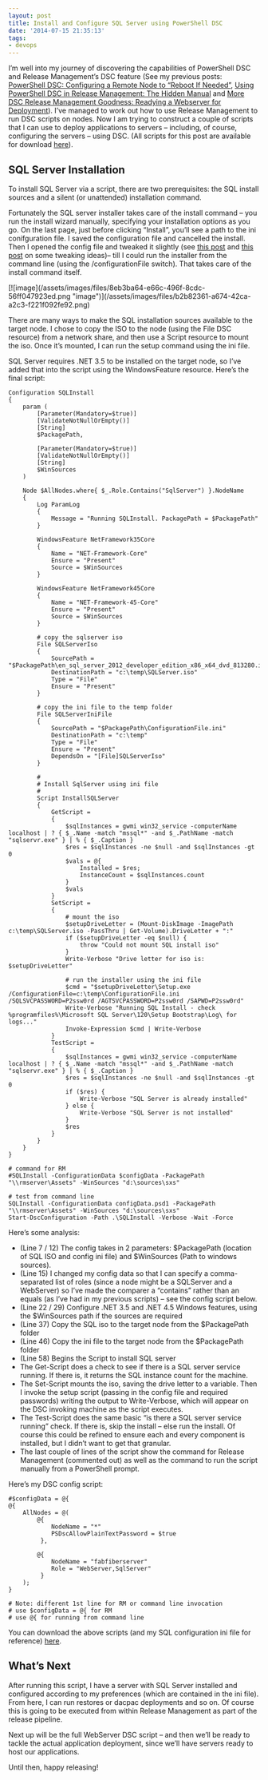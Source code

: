 ```yaml
---
layout: post
title: Install and Configure SQL Server using PowerShell DSC
date: '2014-07-15 21:35:13'
tags:
- devops
---
```


I’m well into my journey of discovering the capabilities of PowerShell DSC and Release Management’s DSC feature (See my previous posts: [PowerShell DSC: Configuring a Remote Node to “Reboot If Needed”](/powershell-dsc-remotely-configuring-a-node-to-rebootnodeifneeded), [Using PowerShell DSC in Release Management: The Hidden Manual](/using-powershell-dsc-in-release-management-the-hidden-manual) and [More DSC Release Management Goodness: Readying a Webserver for Deployment](/more-dsc-release-management-goodness-readying-a-webserver-for-deployment)). I’ve managed to work out how to use Release Management to run DSC scripts on nodes. Now I am trying to construct a couple of scripts that I can use to deploy applications to servers – including, of course, configuring the servers – using DSC. (All scripts for this post are available for download [here](http://1drv.ms/1n6C0J9)).

## SQL Server Installation

To install SQL Server via a script, there are two prerequisites: the SQL install sources and a silent (or unattended) installation command.

Fortunately the SQL server installer takes care of the install command – you run the install wizard manually, specifying your installation options as you go. On the last page, just before clicking “Install”, you’ll see a path to the ini conifguration file. I saved the configuration file and cancelled the install. Then I opened the config file and tweaked it slightly (see [this post](http://msdn.microsoft.com/en-us/library/dd239405.aspx) and [this post](http://www.mssqltips.com/sqlservertip/2511/standardize-sql-server-installations-with-configuration-files/) on some tweaking ideas)– till I could run the installer from the command line (using the /configurationFile switch). That takes care of the install command itself.

<!--kg-card-begin: html-->[![image](/assets/images/files/8eb3ba64-e66c-496f-8cdc-56ff047923ed.png "image")](/assets/images/files/b2b82361-a674-42ca-a2c3-f221f092fe92.png)<!--kg-card-end: html-->

There are many ways to make the SQL installation sources available to the target node. I chose to copy the ISO to the node (using the File DSC resource) from a network share, and then use a Script resource to mount the iso. Once it’s mounted, I can run the setup command using the ini file.

SQL Server requires .NET 3.5 to be installed on the target node, so I’ve added that into the script using the WindowsFeature resource. Here’s the final script:

    Configuration SQLInstall
    {
        param (
            [Parameter(Mandatory=$true)]
            [ValidateNotNullOrEmpty()]
            [String]
            $PackagePath,
    
            [Parameter(Mandatory=$true)]
            [ValidateNotNullOrEmpty()]
            [String]
            $WinSources
        )
    
        Node $AllNodes.where{ $_.Role.Contains("SqlServer") }.NodeName
        {
            Log ParamLog
            {
                Message = "Running SQLInstall. PackagePath = $PackagePath"
            }
    
            WindowsFeature NetFramework35Core
            {
                Name = "NET-Framework-Core"
                Ensure = "Present"
                Source = $WinSources
            }
    
            WindowsFeature NetFramework45Core
            {
                Name = "NET-Framework-45-Core"
                Ensure = "Present"
                Source = $WinSources
            }
    
            # copy the sqlserver iso
            File SQLServerIso
            {
                SourcePath = "$PackagePath\en_sql_server_2012_developer_edition_x86_x64_dvd_813280.iso"
                DestinationPath = "c:\temp\SQLServer.iso"
                Type = "File"
                Ensure = "Present"
            }
    
            # copy the ini file to the temp folder
            File SQLServerIniFile
            {
                SourcePath = "$PackagePath\ConfigurationFile.ini"
                DestinationPath = "c:\temp"
                Type = "File"
                Ensure = "Present"
                DependsOn = "[File]SQLServerIso"
            }
    
            #
            # Install SqlServer using ini file
            #
            Script InstallSQLServer
            {
                GetScript = 
                {
                    $sqlInstances = gwmi win32_service -computerName localhost | ? { $_.Name -match "mssql*" -and $_.PathName -match "sqlservr.exe" } | % { $_.Caption }
                    $res = $sqlInstances -ne $null -and $sqlInstances -gt 0
                    $vals = @{ 
                        Installed = $res; 
                        InstanceCount = $sqlInstances.count 
                    }
                    $vals
                }
                SetScript = 
                {
                    # mount the iso
                    $setupDriveLetter = (Mount-DiskImage -ImagePath c:\temp\SQLServer.iso -PassThru | Get-Volume).DriveLetter + ":"
                    if ($setupDriveLetter -eq $null) {
                        throw "Could not mount SQL install iso"
                    }
                    Write-Verbose "Drive letter for iso is: $setupDriveLetter"
                    
                    # run the installer using the ini file
                    $cmd = "$setupDriveLetter\Setup.exe /ConfigurationFile=c:\temp\ConfigurationFile.ini /SQLSVCPASSWORD=P2ssw0rd /AGTSVCPASSWORD=P2ssw0rd /SAPWD=P2ssw0rd"
                    Write-Verbose "Running SQL Install - check %programfiles%\Microsoft SQL Server\120\Setup Bootstrap\Log\ for logs..."
                    Invoke-Expression $cmd | Write-Verbose
                }
                TestScript =
                {
                    $sqlInstances = gwmi win32_service -computerName localhost | ? { $_.Name -match "mssql*" -and $_.PathName -match "sqlservr.exe" } | % { $_.Caption }
                    $res = $sqlInstances -ne $null -and $sqlInstances -gt 0
                    if ($res) {
                        Write-Verbose "SQL Server is already installed"
                    } else {
                        Write-Verbose "SQL Server is not installed"
                    }
                    $res
                }
            }
        }
    }
    
    # command for RM
    #SQLInstall -ConfigurationData $configData -PackagePath "\\rmserver\Assets" -WinSources "d:\sources\sxs"
    
    # test from command line
    SQLInstall -ConfigurationData configData.psd1 -PackagePath "\\rmserver\Assets" -WinSources "d:\sources\sxs"
    Start-DscConfiguration -Path .\SQLInstall -Verbose -Wait -Force

Here’s some analysis:

- (Line 7 / 12) The config takes in 2 parameters: $PackagePath (location of SQL ISO and config ini file) and $WinSources (Path to windows sources).
- (Line 15) I changed my config data so that I can specify a comma-separated list of roles (since a node might be a SQLServer and a WebServer) so I’ve made the comparer a “contains” rather than an equals (as I’ve had in my previous scripts) – see the config script below.
- (Line 22 / 29) Configure .NET 3.5 and .NET 4.5 Windows features, using the $WinSources path if the sources are required
- (Line 37) Copy the SQL iso to the target node from the $PackagePath folder
- (Line 46) Copy the ini file to the target node from the $PackagePath folder
- (Line 58) Begins the Script to install SQL server
- The Get-Script does a check to see if there is a SQL server service running. If there is, it returns the SQL instance count for the machine.
- The Set-Script mounts the iso, saving the drive letter to a variable. Then I invoke the setup script (passing in the config file and required passwords) writing the output to Write-Verbose, which will appear on the DSC invoking machine as the script executes.
- The Test-Script does the same basic “is there a SQL server service running” check. If there is, skip the install – else run the install. Of course this could be refined to ensure each and every component is installed, but I didn’t want to get that granular.
- The last couple of lines of the script show the command for Release Management (commented out) as well as the command to run the script manually from a PowerShell prompt.

Here’s my DSC config script:

    #$configData = @{
    @{
        AllNodes = @(
            @{
                NodeName = "*"
                PSDscAllowPlainTextPassword = $true
             },
    
            @{
                NodeName = "fabfiberserver"
                Role = "WebServer,SqlServer"
             }
        );
    }
    
    # Note: different 1st line for RM or command line invocation
    # use $configData = @{ for RM
    # use @{ for running from command line

You can download the above scripts (and my SQL configuration ini file for reference) [here](http://1drv.ms/1n6C0J9).

## What’s Next

After running this script, I have a server with SQL Server installed and configured according to my preferences (which are contained in the ini file). From here, I can run restores or dacpac deployments and so on. Of course this is going to be executed from within Release Management as part of the release pipeline.

Next up will be the full WebServer DSC script – and then we’ll be ready to tackle the actual application deployment, since we’ll have servers ready to host our applications.

Until then, happy releasing!

